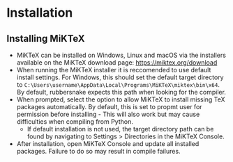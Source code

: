 # Installation
## Installing MiKTeX
- MiKTeX can be installed on Windows, Linux and macOS via the installers available on the MiKTeX download page: https://miktex.org/download
- When running the MiKTeX installer it is reccomended to use default install settings. For Windows, this should set the default target directory to `C:\Users\username\AppData\Local\Programs\MiKTeX\miktex\bin\x64`. By default, rubbersnake expects this path when looking for the compiler.
- When prompted, select the option to allow MiKTeX to install missing TeX packages automatically. By default, this is set to propmt user for permission before installing - This will also work but may cause difficulties when compiling from Python. 
  - If default installation is not used, the target directory path can be found by navigating to Settings > Directories in the MiKTeX Console.
- After installation, open MiKTeX Console and update all installed packages. Failure to do so may result in compile failures. 
